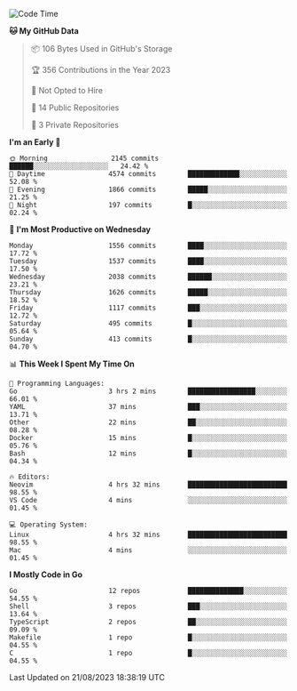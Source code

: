 <!--START_SECTION:waka-->
![Code Time](http://img.shields.io/badge/Code%20Time-118%20hrs%2048%20mins-blue)

**🐱 My GitHub Data** 

> 📦 106 Bytes Used in GitHub's Storage 
 > 
> 🏆 356 Contributions in the Year 2023
 > 
> 🚫 Not Opted to Hire
 > 
> 📜 14 Public Repositories 
 > 
> 🔑 3 Private Repositories 
 > 
**I'm an Early 🐤** 

```text
🌞 Morning                2145 commits        ██████░░░░░░░░░░░░░░░░░░░   24.42 % 
🌆 Daytime                4574 commits        █████████████░░░░░░░░░░░░   52.08 % 
🌃 Evening                1866 commits        █████░░░░░░░░░░░░░░░░░░░░   21.25 % 
🌙 Night                  197 commits         █░░░░░░░░░░░░░░░░░░░░░░░░   02.24 % 
```
📅 **I'm Most Productive on Wednesday** 

```text
Monday                   1556 commits        ████░░░░░░░░░░░░░░░░░░░░░   17.72 % 
Tuesday                  1537 commits        ████░░░░░░░░░░░░░░░░░░░░░   17.50 % 
Wednesday                2038 commits        ██████░░░░░░░░░░░░░░░░░░░   23.21 % 
Thursday                 1626 commits        █████░░░░░░░░░░░░░░░░░░░░   18.52 % 
Friday                   1117 commits        ███░░░░░░░░░░░░░░░░░░░░░░   12.72 % 
Saturday                 495 commits         █░░░░░░░░░░░░░░░░░░░░░░░░   05.64 % 
Sunday                   413 commits         █░░░░░░░░░░░░░░░░░░░░░░░░   04.70 % 
```


📊 **This Week I Spent My Time On** 

```text
💬 Programming Languages: 
Go                       3 hrs 2 mins        █████████████████░░░░░░░░   66.01 % 
YAML                     37 mins             ███░░░░░░░░░░░░░░░░░░░░░░   13.71 % 
Other                    22 mins             ██░░░░░░░░░░░░░░░░░░░░░░░   08.28 % 
Docker                   15 mins             █░░░░░░░░░░░░░░░░░░░░░░░░   05.76 % 
Bash                     12 mins             █░░░░░░░░░░░░░░░░░░░░░░░░   04.34 % 

🔥 Editors: 
Neovim                   4 hrs 32 mins       █████████████████████████   98.55 % 
VS Code                  4 mins              ░░░░░░░░░░░░░░░░░░░░░░░░░   01.45 % 

💻 Operating System: 
Linux                    4 hrs 32 mins       █████████████████████████   98.55 % 
Mac                      4 mins              ░░░░░░░░░░░░░░░░░░░░░░░░░   01.45 % 
```

**I Mostly Code in Go** 

```text
Go                       12 repos            ██████████████░░░░░░░░░░░   54.55 % 
Shell                    3 repos             ███░░░░░░░░░░░░░░░░░░░░░░   13.64 % 
TypeScript               2 repos             ██░░░░░░░░░░░░░░░░░░░░░░░   09.09 % 
Makefile                 1 repo              █░░░░░░░░░░░░░░░░░░░░░░░░   04.55 % 
C                        1 repo              █░░░░░░░░░░░░░░░░░░░░░░░░   04.55 % 
```




 Last Updated on 21/08/2023 18:38:19 UTC
<!--END_SECTION:waka-->
